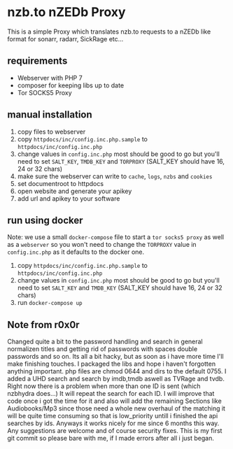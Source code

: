 # nzb.to nZEDb Proxy

This is a simple Proxy which translates nzb.to requests to a nZEDb like format for sonarr, radarr, SickRage etc...

## requirements

- Webserver with PHP 7
- composer for keeping libs up to date
- Tor SOCKS5 Proxy

## manual installation

1. copy files to webserver
2. copy `httpdocs/inc/config.inc.php.sample` to `httpdocs/inc/config.inc.php`
3. change values in `config.inc.php` most should be good to go but you'll need to set `SALT_KEY`, `TMDB_KEY` and `TORPROXY` (SALT_KEY should have 16, 24 or 32 chars)
4. make sure the webserver can write to `cache`, `logs`, `nzbs` and `cookies`
5. set documentroot to httpdocs
6. open website and generate your apikey
7. add url and apikey to your software

## run using docker

Note: we use a small `docker-compose` file to start a `tor socks5 proxy` as well as a `webserver` so you won't need to change the `TORPROXY` value in `config.inc.php` as it defaults to the docker one.

1. copy `httpdocs/inc/config.inc.php.sample` to `httpdocs/inc/config.inc.php`
2. change values in `config.inc.php` most should be good to go but you'll need to set `SALT_KEY` and `TMDB_KEY` (SALT_KEY should have 16, 24 or 32 chars)
3. run `docker-compose up`

## Note from r0x0r
Changed quite a bit to the password handling and search in general normalizen titles and getting rid of passwords with spaces double passwords and so on. Its all a bit hacky,
but as soon as i have more time I'll make finishing touches. I packaged the libs and hope i haven't forgotten anything important. php files are chmod 0644 and dirs
to the default 0755.
I added a UHD search and search by imdb,tmdb aswell as TVRage and tvdb. Right now there is a problem when more than one ID is sent (which nzbhydra does...) It will repeat the search for each ID.
I will improve that code once i got the time for it and also will add the remaining Sections like Audiobooks/Mp3 since those need a whole new overhaul of the matching it will be 
quite time consuming so that is low_priority untill i finished the api searches by ids. 
Anyways it works nicely for me since 6 months this way. Any suggestions are welcome and of course security fixes.
This is my first git commit so please bare with me, if I made errors after all i just began.
